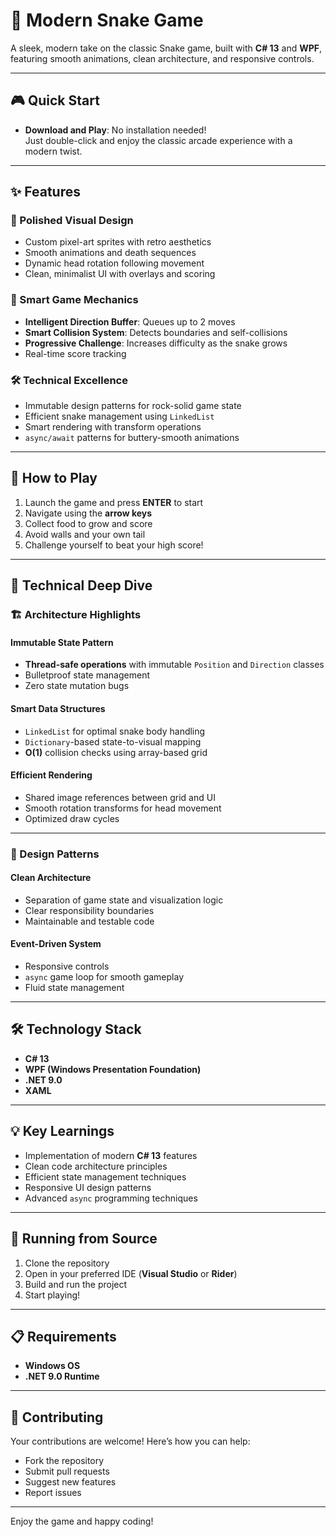 # 🐍 Modern Snake Game  

A sleek, modern take on the classic Snake game, built with **C# 13** and **WPF**, featuring smooth animations, clean architecture, and responsive controls.  

---  

## 🎮 Quick Start  

- **Download and Play**: No installation needed!  
  Just double-click and enjoy the classic arcade experience with a modern twist.  

---  

## ✨ Features  

### 🎨 Polished Visual Design  
- Custom pixel-art sprites with retro aesthetics  
- Smooth animations and death sequences  
- Dynamic head rotation following movement  
- Clean, minimalist UI with overlays and scoring  

### 🧠 Smart Game Mechanics  
- **Intelligent Direction Buffer**: Queues up to 2 moves  
- **Smart Collision System**: Detects boundaries and self-collisions  
- **Progressive Challenge**: Increases difficulty as the snake grows  
- Real-time score tracking  

### 🛠️ Technical Excellence  
- Immutable design patterns for rock-solid game state  
- Efficient snake management using `LinkedList`  
- Smart rendering with transform operations  
- `async/await` patterns for buttery-smooth animations  

---  

## 🎯 How to Play  

1. Launch the game and press **ENTER** to start  
2. Navigate using the **arrow keys**  
3. Collect food to grow and score  
4. Avoid walls and your own tail  
5. Challenge yourself to beat your high score!  

---  

## 🔧 Technical Deep Dive  

### 🏗️ Architecture Highlights  

#### Immutable State Pattern  
- **Thread-safe operations** with immutable `Position` and `Direction` classes  
- Bulletproof state management  
- Zero state mutation bugs  

#### Smart Data Structures  
- `LinkedList` for optimal snake body handling  
- `Dictionary`-based state-to-visual mapping  
- **O(1)** collision checks using array-based grid  

#### Efficient Rendering  
- Shared image references between grid and UI  
- Smooth rotation transforms for head movement  
- Optimized draw cycles  

---  

### 🧩 Design Patterns  

#### Clean Architecture  
- Separation of game state and visualization logic  
- Clear responsibility boundaries  
- Maintainable and testable code  

#### Event-Driven System  
- Responsive controls  
- `async` game loop for smooth gameplay  
- Fluid state management  

---  

## 🛠️ Technology Stack  

- **C# 13**  
- **WPF (Windows Presentation Foundation)**  
- **.NET 9.0**  
- **XAML**  

---  

## 💡 Key Learnings  

- Implementation of modern **C# 13** features  
- Clean code architecture principles  
- Efficient state management techniques  
- Responsive UI design patterns  
- Advanced `async` programming techniques  

---  

## 🚀 Running from Source  

1. Clone the repository  
2. Open in your preferred IDE (**Visual Studio** or **Rider**)  
3. Build and run the project  
4. Start playing!  

---  

## 📋 Requirements  

- **Windows OS**  
- **.NET 9.0 Runtime**  

---  

## 🤝 Contributing  

Your contributions are welcome! Here’s how you can help:  

- Fork the repository  
- Submit pull requests  
- Suggest new features  
- Report issues  

---  

Enjoy the game and happy coding!  
